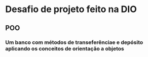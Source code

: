 # Desafio de projeto feito na DIO

## POO

### Um banco com métodos de transeferênciae e depósito aplicando os conceitos de orientação a objetos 
